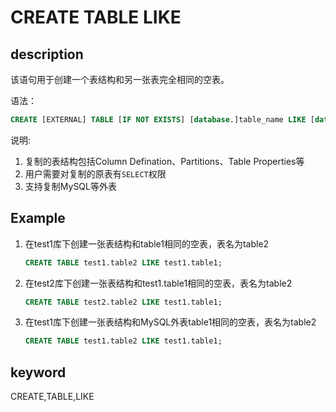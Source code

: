 # CREATE TABLE LIKE

## description

该语句用于创建一个表结构和另一张表完全相同的空表。

语法：

```sql
CREATE [EXTERNAL] TABLE [IF NOT EXISTS] [database.]table_name LIKE [database.]table_name
```

说明:

1. 复制的表结构包括Column Defination、Partitions、Table Properties等
2. 用户需要对复制的原表有`SELECT`权限
3. 支持复制MySQL等外表

## Example

1. 在test1库下创建一张表结构和table1相同的空表，表名为table2

    ```sql
    CREATE TABLE test1.table2 LIKE test1.table1;
    ```

2. 在test2库下创建一张表结构和test1.table1相同的空表，表名为table2

    ```sql
    CREATE TABLE test2.table2 LIKE test1.table1;
    ```

3. 在test1库下创建一张表结构和MySQL外表table1相同的空表，表名为table2

    ```sql
    CREATE TABLE test1.table2 LIKE test1.table1;
    ```

## keyword

CREATE,TABLE,LIKE
